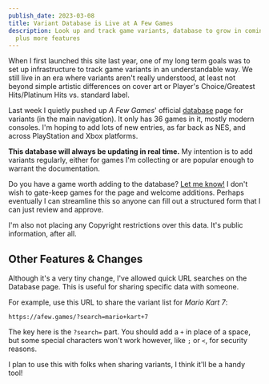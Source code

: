 ```yaml
---
publish_date: 2023-03-08
title: Variant Database is Live at A Few Games
description: Look up and track game variants, database to grow in coming months,
  plus more features
---
```


When I first launched this site last year, one of my long term goals was to set up infrastructure to track game variants in an understandable way. We still live in an era where variants aren't really understood, at least not beyond simple artistic differences on cover art or Player's Choice/Greatest Hits/Platinum Hits vs. standard label.

Last week I quietly pushed up _A Few Games_' official [database](/) page for variants (in the main navigation). It only has 36 games in it, mostly modern consoles. I'm hoping to add lots of new entries, as far back as NES, and across PlayStation and Xbox platforms.

**This database will always be updating in real time.** My intention is to add variants regularly, either for games I'm collecting or are popular enough to warrant the documentation.

Do you have a game worth adding to the database? [Let me know!](mailto:contact@afew.games) I don't wish to gate-keep games for the page and welcome additions. Perhaps eventually I can streamline this so anyone can fill out a structured form that I can just review and approve.

I'm also not placing any Copyright restrictions over this data. It's public information, after all.

## Other Features & Changes

Although it's a very tiny change, I've allowed quick URL searches on the Database page. This is useful for sharing specific data with someone.

For example, use this URL to share the variant list for _Mario Kart 7_:

`https://afew.games/?search=mario+kart+7`

The key here is the `?search=` part. You should add a `+` in place of a space, but some special characters won't work however, like `;` or `<`, for security reasons.

I plan to use this with folks when sharing variants, I think it'll be a handy tool!
